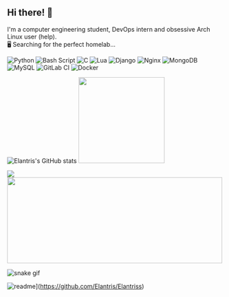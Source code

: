 ## Hi there! 👋 
I'm a computer engineering student, DevOps intern and obsessive Arch Linux user (help). <br/>
🖥️ Searching for the perfect homelab...

![Python](https://img.shields.io/badge/python-3670A0?style=for-the-badge&logo=python&logoColor=ffdd54) ![Bash Script](https://img.shields.io/badge/bash_script-%23121011.svg?style=for-the-badge&logo=gnu-bash&logoColor=white) ![C](https://img.shields.io/badge/c-%2300599C.svg?style=for-the-badge&logo=c&logoColor=white) ![Lua](https://img.shields.io/badge/lua-%232C2D72.svg?style=for-the-badge&logo=lua&logoColor=white) ![Django](https://img.shields.io/badge/django-%23092E20.svg?style=for-the-badge&logo=django&logoColor=white) ![Nginx](https://img.shields.io/badge/nginx-%23009639.svg?style=for-the-badge&logo=nginx&logoColor=white) ![MongoDB](https://img.shields.io/badge/MongoDB-%234ea94b.svg?style=for-the-badge&logo=mongodb&logoColor=white) ![MySQL](https://img.shields.io/badge/mysql-4479A1.svg?style=for-the-badge&logo=mysql&logoColor=white) ![GitLab CI](https://img.shields.io/badge/gitlab%20CI-%23181717.svg?style=for-the-badge&logo=gitlab&logoColor=white) ![Docker](https://img.shields.io/badge/docker-%230db7ed.svg?style=for-the-badge&logo=docker&logoColor=white)


![Elantris's GitHub stats](https://github-readme-stats.vercel.app/api?username=Elantriss&show_icons=true&theme=graywhite)
<img src= "https://i.pinimg.com/736x/1f/00/45/1f0045a51a67c1c7c70e9143b6c6150f.jpg" width="200" height="200"/>

![](https://github-readme-stats.vercel.app/api/top-langs/?username=Elantriss&theme=graywhite&hide_border=false&include_all_commits=false&count_private=false&layout=compact)
<img src= "https://i.pinimg.com/1200x/65/ba/cd/65bacd64a6750a8bfa46c8e447eb981a.jpg" width="500" height="200"/>

![snake gif](https://github.com/Elantriss/Elantriss/blob/output/github-contribution-grid-snake.svg)

![readme](https://github-readme-stats.vercel.app/api/pin/?username=Elantris&repo=Elantriss&theme=react)](https://github.com/Elantris/Elantriss)
